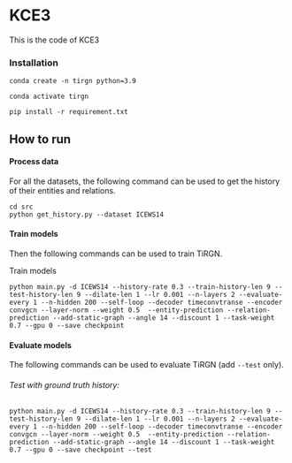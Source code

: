 # KCE3

This is the code of KCE3


### Installation
```
conda create -n tirgn python=3.9

conda activate tirgn

pip install -r requirement.txt
```



## How to run

#### Process data

For all the datasets, the following command can be used to get the history of their entities and relations.
```
cd src
python get_history.py --dataset ICEWS14
```



#### Train models

Then the following commands can be used to train TiRGN.

Train models

```
python main.py -d ICEWS14 --history-rate 0.3 --train-history-len 9 --test-history-len 9 --dilate-len 1 --lr 0.001 --n-layers 2 --evaluate-every 1 --n-hidden 200 --self-loop --decoder timeconvtranse --encoder convgcn --layer-norm --weight 0.5  --entity-prediction --relation-prediction --add-static-graph --angle 14 --discount 1 --task-weight 0.7 --gpu 0 --save checkpoint
```



#### Evaluate models

The following commands can be used to evaluate TiRGN (add `--test` only).

###### Test with ground truth history:

```
python main.py -d ICEWS14 --history-rate 0.3 --train-history-len 9 --test-history-len 9 --dilate-len 1 --lr 0.001 --n-layers 2 --evaluate-every 1 --n-hidden 200 --self-loop --decoder timeconvtranse --encoder convgcn --layer-norm --weight 0.5  --entity-prediction --relation-prediction --add-static-graph --angle 14 --discount 1 --task-weight 0.7 --gpu 0 --save checkpoint --test 
```




